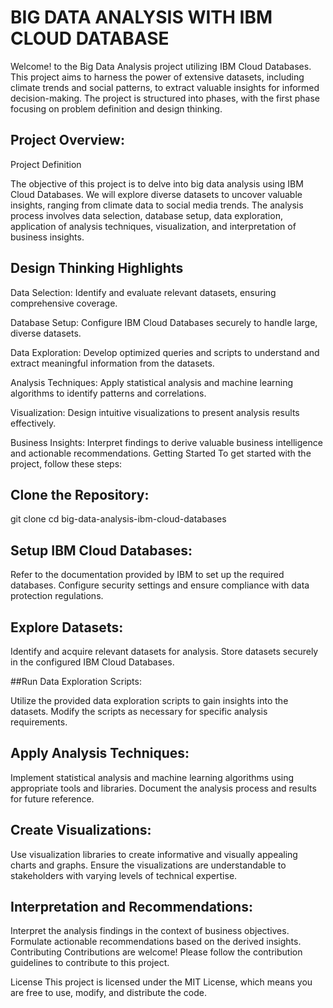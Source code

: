 
# BIG DATA ANALYSIS WITH IBM CLOUD DATABASE

Welcome! to the Big Data Analysis project utilizing IBM Cloud Databases. This project aims to harness the power of extensive datasets, including climate trends and social patterns, to extract valuable insights for informed decision-making. The project is structured into phases, with the first phase focusing on problem definition and design thinking.


## Project Overview:
Project Definition

The objective of this project is to delve into big data analysis using IBM Cloud Databases. We will explore diverse datasets to uncover valuable insights, ranging from climate data to social media trends. The analysis process involves data selection, database setup, data exploration, application of analysis techniques, visualization, and interpretation of business insights.


## Design Thinking Highlights
Data Selection: 
    Identify and evaluate relevant datasets, ensuring comprehensive coverage.


Database Setup: 
    Configure IBM Cloud Databases securely to handle large, diverse datasets.

Data Exploration:
    Develop optimized queries and scripts to understand and extract meaningful information from the datasets.

Analysis Techniques: 
    Apply statistical analysis and machine learning algorithms to identify patterns and correlations.

Visualization: 
    Design intuitive visualizations to present analysis results effectively.
    
Business Insights:
    Interpret findings to derive valuable business intelligence and actionable recommendations.
    Getting Started
To get started with the project, follow these steps:

## Clone the Repository:

git clone <repository-url>
cd big-data-analysis-ibm-cloud-databases

## Setup IBM Cloud Databases:

Refer to the documentation provided by IBM to set up the required databases.
Configure security settings and ensure compliance with data protection regulations.

## Explore Datasets:

Identify and acquire relevant datasets for analysis.
Store datasets securely in the configured IBM Cloud Databases.

##Run Data Exploration Scripts:

Utilize the provided data exploration scripts to gain insights into the datasets.
Modify the scripts as necessary for specific analysis requirements.

## Apply Analysis Techniques:

Implement statistical analysis and machine learning algorithms using appropriate tools and libraries.
Document the analysis process and results for future reference.

## Create Visualizations:

Use visualization libraries to create informative and visually appealing charts and graphs.
Ensure the visualizations are understandable to stakeholders with varying levels of technical expertise.

## Interpretation and Recommendations:

Interpret the analysis findings in the context of business objectives.
Formulate actionable recommendations based on the derived insights.
Contributing
Contributions are welcome! Please follow the contribution guidelines to contribute to this project.

License
This project is licensed under the MIT License, which means you are free to use, modify, and distribute the code.

